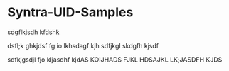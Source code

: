 # Syntra-UID-Samples

sdgflkjsdh kfdshk

dsfl;k ghkjdsf fg io
lkhsdagf kjh sdfjkgl 
skdgfh kjsdf

sdfkjgsdjl fjo 
kljasdhf kjdAS
KOIJHADS FJKL HDSAJKL
LK;JASDFH KJDS